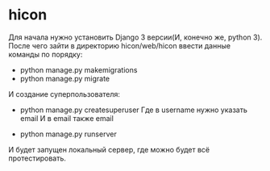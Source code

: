 # hicon
Для начала нужно установить Django 3 версии(И, конечно же, python 3).
После чего зайти в директорию hicon/web/hicon ввести данные команды по порядку:
- python manage.py makemigrations 
- python manage.py migrate 

И создание суперпользователя:
- python manage.py createsuperuser
Где в username нужно указать email
И в email также email

- python manage.py runserver

И будет запущен локальный сервер, где можно будет всё протестировать.
